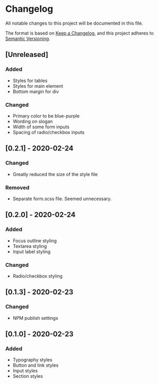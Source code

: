# Changelog
All notable changes to this project will be documented in this file.

The format is based on [Keep a Changelog](https://keepachangelog.com/en/1.0.0/),
and this project adheres to [Semantic Versioning](https://semver.org/spec/v2.0.0.html).

## [Unreleased]
### Added
- Styles for tables
- Styles for main element
- Bottom margin for div

### Changed
- Primary color to be blue-purple
- Wording on slogan
- Width of some form inputs
- Spacing of radio/checkbox inputs

## [0.2.1] - 2020-02-24
### Changed
- Greatly reduced the size of the style file

### Removed
- Separate form.scss file. Seemed unnecessary.

## [0.2.0] - 2020-02-24
### Added
- Focus outline styling
- Textarea styling
- Input label styling

### Changed
- Radio/checkbox styling

## [0.1.3] - 2020-02-23
### Changed
- NPM publish settings

## [0.1.0] - 2020-02-23
### Added
- Typography styles
- Button and link styles
- Input styles
- Section styles